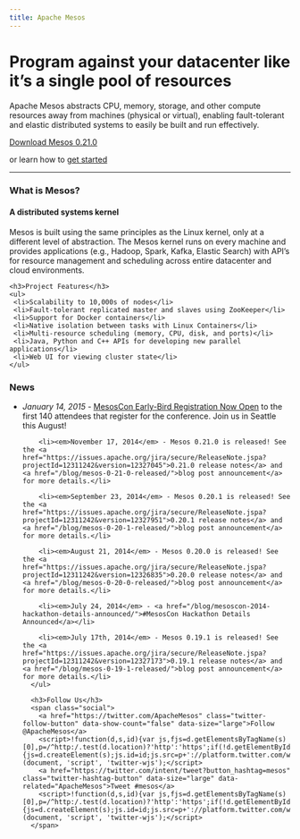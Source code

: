 ```yaml
---
title: Apache Mesos
---
```


<div class="container-fluid homepage jumbotron">
	<div class="row">
	  <div class="col-md-7 nopadding">
	    <h1>Program against your datacenter like it’s a single pool of resources</h1>
	    <p class="lead">Apache Mesos abstracts CPU, memory, storage, and other compute resources away from machines (physical or virtual), enabling fault-tolerant and elastic distributed systems to easily be built and run effectively.</p>
	  </div>
    <div class="col-md-5 text-center download">
      <a class="btn btn-lg btn-success" href="http://mesos.apache.org/downloads/"><span class="glyphicon glyphicon-download"></span> Download Mesos 0.21.0</a>
      <p>or learn how to <a href="http://mesos.apache.org/gettingstarted/">get started</a></p>
    </div>
	</div>
</div>

<hr>

<!-- lowersection -->
<div class="row">
  <div class="col-md-7">
    <h3>What is Mesos?</h3>
	<h4>A distributed systems kernel</h4>
	<p>Mesos is built using the same principles as the Linux kernel, only at a different level of abstraction. The Mesos kernel runs on every machine and provides applications (e.g., Hadoop, Spark, Kafka, Elastic Search) with API’s for resource management and scheduling across entire datacenter and cloud environments.</p>

    <h3>Project Features</h3>
    <ul>
     <li>Scalability to 10,000s of nodes</li>
     <li>Fault-tolerant replicated master and slaves using ZooKeeper</li>
	 <li>Support for Docker containers</li>
     <li>Native isolation between tasks with Linux Containers</li>
     <li>Multi-resource scheduling (memory, CPU, disk, and ports)</li>
     <li>Java, Python and C++ APIs for developing new parallel applications</li>
     <li>Web UI for viewing cluster state</li>
    </ul>
  </div>
  <div class="col-md-5">
    <h3>News</h3>
      <ul>
	  	<li><em>January 14, 2015</em> - <a href="/blog/mesoscon-2015-earlybird-registration-now-open/">MesosCon Early-Bird Registration Now Open</a> to the first 140 attendees that register for the conference. Join us in Seattle this August!</li>

        <li><em>November 17, 2014</em> - Mesos 0.21.0 is released! See the <a href="https://issues.apache.org/jira/secure/ReleaseNote.jspa?projectId=12311242&version=12327045">0.21.0 release notes</a> and <a href="/blog/mesos-0-21-0-released/">blog post announcement</a> for more details.</li>
						
        <li><em>September 23, 2014</em> - Mesos 0.20.1 is released! See the <a href="https://issues.apache.org/jira/secure/ReleaseNote.jspa?projectId=12311242&version=12327951">0.20.1 release notes</a> and <a href="/blog/mesos-0-20-1-released/">blog post announcement</a> for more details.</li>

		<li><em>August 21, 2014</em> - Mesos 0.20.0 is released! See the <a href="https://issues.apache.org/jira/secure/ReleaseNote.jspa?projectId=12311242&version=12326835">0.20.0 release notes</a> and <a href="/blog/mesos-0-20-0-released/">blog post announcement</a> for more details.</li>

		<li><em>July 24, 2014</em> - <a href="/blog/mesoscon-2014-hackathon-details-announced/">#MesosCon Hackathon Details Announced</a></li>
				
        <li><em>July 17th, 2014</em> - Mesos 0.19.1 is released! See the <a href="https://issues.apache.org/jira/secure/ReleaseNote.jspa?projectId=12311242&version=12327173">0.19.1 release notes</a> and <a href="/blog/mesos-0-19-1-released/">blog post announcement</a> for more details.</li>
	  </ul>

      <h3>Follow Us</h3>
      <span class="social">
        <a href="https://twitter.com/ApacheMesos" class="twitter-follow-button" data-show-count="false" data-size="large">Follow @ApacheMesos</a>
        <script>!function(d,s,id){var js,fjs=d.getElementsByTagName(s)[0],p=/^http:/.test(d.location)?'http':'https';if(!d.getElementById(id)){js=d.createElement(s);js.id=id;js.src=p+'://platform.twitter.com/widgets.js';fjs.parentNode.insertBefore(js,fjs);}}(document, 'script', 'twitter-wjs');</script>
        <a href="https://twitter.com/intent/tweet?button_hashtag=mesos" class="twitter-hashtag-button" data-size="large" data-related="ApacheMesos">Tweet #mesos</a>
        <script>!function(d,s,id){var js,fjs=d.getElementsByTagName(s)[0],p=/^http:/.test(d.location)?'http':'https';if(!d.getElementById(id)){js=d.createElement(s);js.id=id;js.src=p+'://platform.twitter.com/widgets.js';fjs.parentNode.insertBefore(js,fjs);}}(document, 'script', 'twitter-wjs');</script>
      </span>
 </div>
</div>
<!-- /lowersection -->
